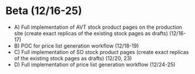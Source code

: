 # Beta (12/16-25)

- A) Full implementation of AVT stock product pages on the production site (create exact replicas of the existing stock pages as drafts) (12/16-17)
- B) POC for price list generation workflow (12/18-19)
- C) Full implementation of SO stock product pages (create exact replicas of the existing stock pages as drafts) (12/20, 23)
- D) Full implementation of price list generation workflow (12/24-25)

